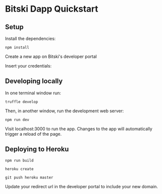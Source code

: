# Bitski Dapp Quickstart

## Setup

Install the dependencies:

```
npm install
```

Create a new app on Bitski's developer portal

Insert your credentials:


## Developing locally

In one terminal window run:

```
truffle develop
```

Then, in another window, run the development web server:

```
npm run dev
```

Visit localhost:3000 to run the app. Changes to the app will automatically trigger a reload of the page.

## Deploying to Heroku

```
npm run build
```

```
heroku create
```

```
git push heroku master
```

Update your redirect url in the developer portal to include your new domain.
